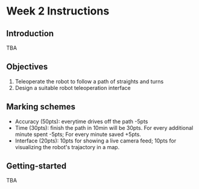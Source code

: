 # Week 2 Instructions

## Introduction
TBA

## Objectives
1. Teleoperate the robot to follow a path of straights and turns
2. Design a suitable robot teleoperation interface

## Marking schemes
- Accuracy (50pts): everytime drives off the path -5pts
- Time (30pts): finish the path in 10min will be 30pts. For every additional minute spent -5pts; For every minute saved +5pts.
- Interface (20pts): 10pts for showing a live camera feed; 10pts for visualizing the robot's trajactory in a map.

## Getting-started
TBA
